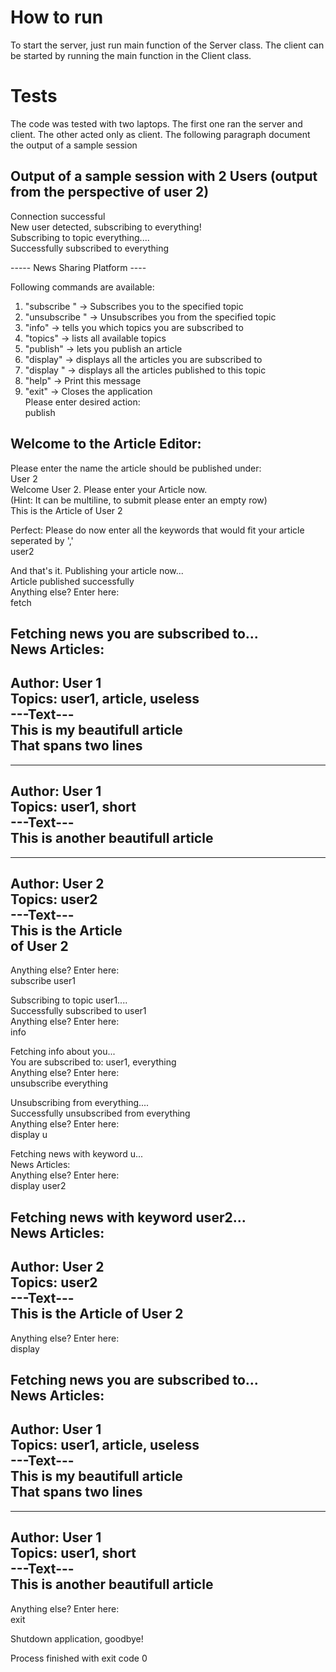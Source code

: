 # How to run

To start the server, just run main function of the Server class.
The client can be started by running the main function in the Client class.

# Tests

The code was tested with two laptops. The first one ran the server and client. The other acted only
as client. The following paragraph document the output of a sample session

## Output of a sample session with 2 Users (output from the perspective of user 2)
Connection successful  
New user detected, subscribing to everything!  
Subscribing to topic everything....  
Successfully subscribed to everything  
  
----- News Sharing Platform ----

Following commands are available:
1) "subscribe <topic>" -> Subscribes you to the specified topic
2) "unsubscribe <topic>" -> Unsubscribes you from the specified topic
3) "info" -> tells you which topics you are subscribed to
4) "topics" -> lists all available topics
5) "publish" -> lets you publish an article
6) "display" -> displays all the articles you are subscribed to
7) "display <topic>" -> displays all the articles published to this topic
8) "help" -> Print this message
9) "exit" -> Closes the application  
Please enter desired action:  
publish




Welcome to the Article Editor:
-------------------------
Please enter the name the article should be published under:  
User 2  
Welcome User 2. Please enter your Article now.  
(Hint: It can be multiline, to submit please enter an empty row)  
This is the Article of User 2  


Perfect: Please do now enter all the keywords that would fit your article seperated by ','  
user2  
  
And that's it. Publishing your article now...  
Article published successfully  
Anything else? Enter here:  
fetch  

Fetching news you are subscribed to...  
News Articles:  
---------------------------  
Author: User 1  
Topics: user1, article, useless  
---Text---  
This is my beautifull article  
That spans two lines  
---------------------------  
  
---------------------------  
Author: User 1  
Topics: user1, short  
---Text---  
This is another beautifull article  
---------------------------  
  
---------------------------  
Author: User 2  
Topics: user2  
---Text---  
This is the Article  
of User 2  
---------------------------  
  
Anything else? Enter here:  
subscribe user1  
  
Subscribing to topic user1....  
Successfully subscribed to user1  
Anything else? Enter here:  
info  

Fetching info about you...  
You are subscribed to: user1, everything  
Anything else? Enter here:  
unsubscribe everything  
  
Unsubscribing from everything....  
Successfully unsubscribed from everything  
Anything else? Enter here:  
display u  

Fetching news with keyword u...  
News Articles:  
Anything else? Enter here:  
display user2  
  
Fetching news with keyword user2...  
News Articles:  
---------------------------  
Author: User 2  
Topics: user2  
---Text---  
This is the Article of User 2  
---------------------------  
  
Anything else? Enter here:  
display  

Fetching news you are subscribed to...  
News Articles:  
---------------------------  
Author: User 1  
Topics: user1, article, useless  
---Text---  
This is my beautifull article  
That spans two lines  
---------------------------  
  
---------------------------  
Author: User 1  
Topics: user1, short  
---Text---  
This is another beautifull article  
---------------------------  
  
Anything else? Enter here:  
exit  
  
Shutdown application, goodbye!  
  
Process finished with exit code 0  



